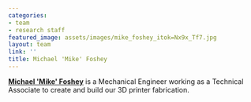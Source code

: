 ```yaml
---
categories:
- team
- research staff
featured_image: assets/images/mike_foshey_itok=Nx9x_Tf7.jpg
layout: team
link: ''
title: Michael 'Mike' Foshey
---
```


[**Michael 'Mike' Foshey**](https://www.linkedin.com/pub/michael-foshey/4b/176/108) is a Mechanical Engineer working as a Technical Associate to create and build our 3D printer fabrication.